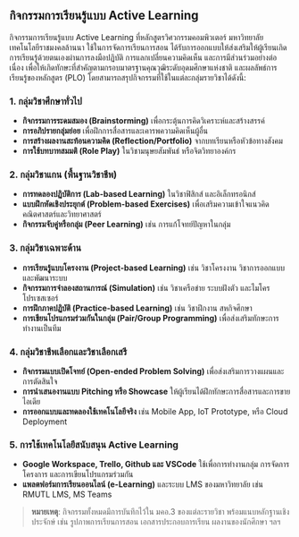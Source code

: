 ## กิจกรรมการเรียนรู้แบบ Active Learning  

กิจกรรมการเรียนรู้แบบ Active Learning ที่หลักสูตรวิศวกรรมคอมพิวเตอร์ มหาวิทยาลัยเทคโนโลยีราชมงคลล้านนา ใช้ในการจัดการเรียนการสอน ได้รับการออกแบบให้ส่งเสริมให้ผู้เรียนเกิดการเรียนรู้ด้วยตนเองผ่านการลงมือปฏิบัติ การแลกเปลี่ยนความคิดเห็น และการมีส่วนร่วมอย่างต่อเนื่อง เพื่อให้เกิดทักษะที่สำคัญตามกรอบมาตรฐานคุณวุฒิระดับอุดมศึกษาแห่งชาติ และผลลัพธ์การเรียนรู้ของหลักสูตร (PLO) โดยสามารถสรุปกิจกรรมที่ใช้ในแต่ละกลุ่มรายวิชาได้ดังนี้:

### 1. กลุ่มวิชาศึกษาทั่วไป
- **กิจกรรมการระดมสมอง (Brainstorming)** เพื่อกระตุ้นการคิดวิเคราะห์และสร้างสรรค์
- **การอภิปรายกลุ่มย่อย** เพื่อฝึกการสื่อสารและเคารพความคิดเห็นผู้อื่น
- **การสร้างผลงานสะท้อนความคิด (Reflection/Portfolio)** จากบทเรียนหรือหัวข้อทางสังคม
- **การใช้บทบาทสมมติ (Role Play)** ในวิชามนุษยสัมพันธ์ หรือจิตวิทยาองค์กร

### 2. กลุ่มวิชาแกน (พื้นฐานวิชาชีพ)
- **การทดลองปฏิบัติการ (Lab-based Learning)** ในวิชาฟิสิกส์ และอิเล็กทรอนิกส์
- **แบบฝึกหัดเชิงประยุกต์ (Problem-based Exercises)** เพื่อเสริมความเข้าใจแนวคิดคณิตศาสตร์และวิทยาศาสตร์
- **กิจกรรมจับคู่หรือกลุ่ม (Peer Learning)** เช่น การแก้โจทย์ปัญหาในกลุ่ม

### 3. กลุ่มวิชาเฉพาะด้าน
- **การเรียนรู้แบบโครงงาน (Project-based Learning)** เช่น วิชาโครงงาน วิชาการออกแบบและพัฒนาระบบ
- **กิจกรรมการจำลองสถานการณ์ (Simulation)** เช่น วิชาเครือข่าย ระบบฝังตัว และไมโครโปรเซสเซอร์
- **การฝึกภาคปฏิบัติ (Practice-based Learning)** เช่น วิชาฝึกงาน สหกิจศึกษา
- **การเขียนโปรแกรมร่วมกันในกลุ่ม (Pair/Group Programming)** เพื่อส่งเสริมทักษะการทำงานเป็นทีม

### 4. กลุ่มวิชาชีพเลือกและวิชาเลือกเสรี
- **กิจกรรมแบบเปิดโจทย์ (Open-ended Problem Solving)** เพื่อส่งเสริมการวางแผนและการตัดสินใจ
- **การนำเสนองานแบบ Pitching หรือ Showcase** ให้ผู้เรียนได้ฝึกทักษะการสื่อสารและการขายไอเดีย
- **การออกแบบและทดลองใช้เทคโนโลยีจริง** เช่น Mobile App, IoT Prototype, หรือ Cloud Deployment

### 5. การใช้เทคโนโลยีสนับสนุน Active Learning
- **Google Workspace, Trello, Github และ VSCode** ใช้เพื่อการทำงานกลุ่ม การจัดการโครงการ และการเขียนโปรแกรมร่วมกัน
- **แพลตฟอร์มการเรียนออนไลน์ (e-Learning)** และระบบ LMS ของมหาวิทยาลัย เช่น RMUTL LMS, MS Teams

> **หมายเหตุ**: กิจกรรมทั้งหมดมีการบันทึกไว้ใน มคอ.3 ของแต่ละรายวิชา พร้อมแนบหลักฐานเชิงประจักษ์ เช่น รูปภาพการเรียนการสอน เอกสารประกอบการเรียน ผลงานของนักศึกษา ฯลฯ
